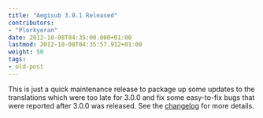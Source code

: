 ```yaml
---
title: "Aegisub 3.0.1 Released"
contributors:
- "Plorkyeran"
date: 2012-10-08T04:35:00.000+01:00
lastmod: 2012-10-08T04:35:57.912+01:00
weight: 50
tags:
- old-post
---
```

This is just a quick maintenance release to package up some updates to the translations which were too late for 3.0.0 and fix some easy-to-fix bugs that were reported after 3.0.0 was released. See the [changelog](http://www.aegisub.org/changelog/3.0.1/) for more details.
